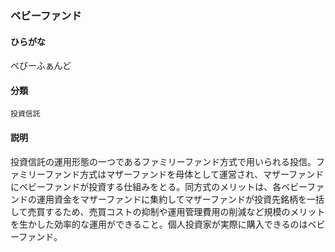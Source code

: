 <div style="display:none;">

## [あ行](securities-terms?id=あ行)
## [か行](securities-terms?id=か行)
## [さ行](securities-terms?id=さ行)
## [た行](securities-terms?id=た行)
## [な行](securities-terms?id=な行)
## [は行](securities-terms?id=は行)

</div>

### ベビーファンド

#### ひらがな

べびーふぁんど

#### 分類

`投資信託`

#### 説明

投資信託の運用形態の一つであるファミリーファンド方式で用いられる投信。ファミリーファンド方式はマザーファンドを母体として運営され、マザーファンドにベビーファンドが投資する仕組みをとる。同方式のメリットは、各ベビーファンドの運用資金をマザーファンドに集約してマザーファンドが投資先銘柄を一括して売買するため、売買コストの抑制や運用管理費用の削減など規模のメリットを生かした効率的な運用ができること。個人投資家が実際に購入できるのはベビーファンド。

<div style="display:none;">

## [ま行](securities-terms?id=ま行)
## [や行](securities-terms?id=や行)
## [ら行](securities-terms?id=ら行)
## [わ行](securities-terms?id=わ行)
## [英数字・記号](securities-terms?id=英数字・記号)

</div>

